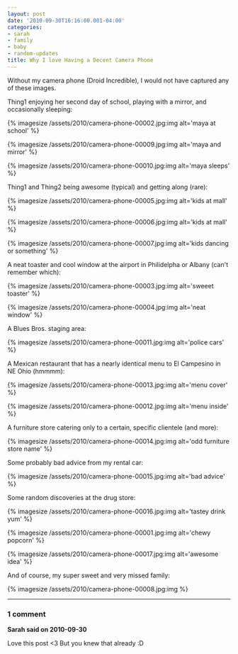```yaml
---
layout: post
date: '2010-09-30T16:16:00.001-04:00'
categories:
- sarah
- family
- baby
- random-updates
title: Why I love Having a Decent Camera Phone
---
```


Without my camera phone (Droid Incredible), I would not have captured any of these images.

Thing1 enjoying her second day of school, playing with a mirror, and occasionally sleeping:

{% imagesize /assets/2010/camera-phone-00002.jpg:img alt='maya at school' %}

{% imagesize /assets/2010/camera-phone-00009.jpg:img alt='maya and mirror' %}

{% imagesize /assets/2010/camera-phone-00010.jpg:img alt='maya sleeps' %}

Thing1 and Thing2 being awesome (typical) and getting along (rare):

{% imagesize /assets/2010/camera-phone-00005.jpg:img alt='kids at mall' %}

{% imagesize /assets/2010/camera-phone-00006.jpg:img alt='kids at mall' %}

{% imagesize /assets/2010/camera-phone-00007.jpg:img alt='kids dancing or something' %}

A neat toaster and cool window at the airport in Philidelpha or Albany (can't remember which):

{% imagesize /assets/2010/camera-phone-00003.jpg:img alt='sweeet toaster' %}

{% imagesize /assets/2010/camera-phone-00004.jpg:img alt='neat window' %}

A Blues Bros. staging area:

{% imagesize /assets/2010/camera-phone-00011.jpg:img alt='police cars' %}

A Mexican restaurant that has a nearly identical menu to El Campesino in NE Ohio (hmmmm):

{% imagesize /assets/2010/camera-phone-00013.jpg:img alt='menu cover' %}

{% imagesize /assets/2010/camera-phone-00012.jpg:img alt='menu inside' %}

A furniture store catering only to a certain, specific clientele (and more):

{% imagesize /assets/2010/camera-phone-00014.jpg:img alt='odd furniture store name' %}

Some probably bad advice from my rental car:

{% imagesize /assets/2010/camera-phone-00015.jpg:img alt='bad advice' %}

Some random discoveries at the drug store:

{% imagesize /assets/2010/camera-phone-00016.jpg:img alt='tastey drink yum' %}

{% imagesize /assets/2010/camera-phone-00001.jpg:img alt='chewy popcorn' %}

{% imagesize /assets/2010/camera-phone-00017.jpg:img alt='awesome idea' %}

And of course, my super sweet and very missed family:

{% imagesize /assets/2010/camera-phone-00008.jpg:img %}

---

### 1 comment

**Sarah said on 2010-09-30**

Love this post <3  But you knew that already :D
